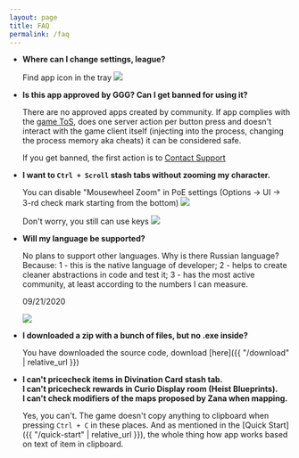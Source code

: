```yaml
---
layout: page
title: FAQ
permalink: /faq
---
```


- **Where can I change settings, league?**

  Find app icon in the tray
  ![](https://imgur.com/dHM1WeQ.png)

- **Is this app approved by GGG? Can I get banned for using it?**

  There are no approved apps created by community. If app complies with the [game ToS](https://www.pathofexile.com/legal/terms-of-use-and-privacy-policy), does one server action per button press
  and doesn't interact with the game client itself (injecting into the process, changing the process memory aka cheats)
  it can be considered safe.

  If you get banned, the first action is to [Contact Support](https://www.pathofexile.com/support)

- **I want to `Ctrl + Scroll` stash tabs without zooming my character.**

  You can disable "Mousewheel Zoom" in PoE settings (Options -> UI -> 3-rd check mark starting from the bottom)
  ![](https://imgur.com/WJcChYb.png)

  Don't worry, you still can use keys
  ![](https://imgur.com/F3GA0f0.png)

- **Will my language be supported?**

  No plans to support other languages. Why is there Russian language?
  Because:
    1 - this is the native language of developer;
    2 - helps to create cleaner abstractions in code and test it;
    3 - has the most active community, at least according to the numbers I can measure.

  09/21/2020

  ![](https://imgur.com/HujBLLR.png)

- **I downloaded a zip with a bunch of files, but no .exe inside?**

  You have downloaded the source code, download [here]({{ "/download" | relative_url }})

- **I can't pricecheck items in Divination Card stash tab.**\
  **I can't pricecheck rewards in Curio Display room (Heist Blueprints).**\
  **I can't check modifiers of the maps proposed by Zana when mapping.**

  Yes, you can't. The game doesn't copy anything to clipboard when pressing `Ctrl + C` in these places.
  And as mentioned in the [Quick Start]({{ "/quick-start" | relative_url }}), the whole thing how
  app works based on text of item in clipboard.
